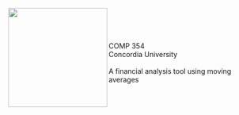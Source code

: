 <a href="url"><img src="https://github.com/JonnyLinton/inStock/blob/master/inStock.png" align="left" width="200" ></a>
<br/><br/><br/><br/>
COMP 354 <br/> Concordia University <br/> <br/>
A financial analysis tool using moving averages
